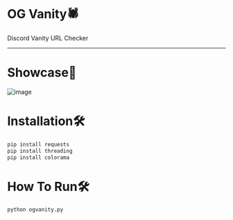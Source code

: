 # OG Vanity🕷️
Discord Vanity URL Checker
___________


# Showcase👀
![image](https://cdn.discordapp.com/attachments/884507446150840380/887734508160426035/unknown.png)


# Installation🛠️
```bash
pip install requests
pip install threading
pip install colorama
```

# How To Run🛠️
```bash
python ogvanity.py
```